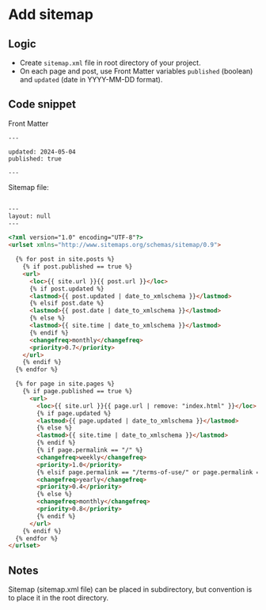 # Add sitemap

## Logic

- Create `sitemap.xml` file in root directory of your project.
- On each page and post, use Front Matter variables `published` (boolean) and `updated` (date in YYYY-MM-DD format).

## Code snippet

Front Matter

```Front Matter
---

updated: 2024-05-04
published: true

---
```

Sitemap file:

```HTML

---
layout: null
---

<?xml version="1.0" encoding="UTF-8"?>
<urlset xmlns="http://www.sitemaps.org/schemas/sitemap/0.9">

  {% for post in site.posts %}
    {% if post.published == true %}
    <url>
      <loc>{{ site.url }}{{ post.url }}</loc>
      {% if post.updated %}
      <lastmod>{{ post.updated | date_to_xmlschema }}</lastmod>
      {% elsif post.date %}
      <lastmod>{{ post.date | date_to_xmlschema }}</lastmod>
      {% else %}
      <lastmod>{{ site.time | date_to_xmlschema }}</lastmod>
      {% endif %}
      <changefreq>monthly</changefreq>
      <priority>0.7</priority>
    </url>
    {% endif %}
  {% endfor %}

  {% for page in site.pages %}
    {% if page.published == true %}
      <url>
        <loc>{{ site.url }}{{ page.url | remove: "index.html" }}</loc>
        {% if page.updated %}
        <lastmod>{{ page.updated | date_to_xmlschema }}</lastmod>
        {% else %}
        <lastmod>{{ site.time | date_to_xmlschema }}</lastmod>
        {% endif %}
        {% if page.permalink == "/" %}
        <changefreq>weekly</changefreq>
        <priority>1.0</priority>
        {% elsif page.permalink == "/terms-of-use/" or page.permalink == "/privacy-policy/" %}
        <changefreq>yearly</changefreq>
        <priority>0.4</priority>
        {% else %}
        <changefreq>monthly</changefreq>
        <priority>0.8</priority>
        {% endif %}
      </url>
    {% endif %}
  {% endfor %}
</urlset>

```

## Notes

Sitemap (sitemap.xml file) can be placed in subdirectory, but convention is to place it in the root directory.
